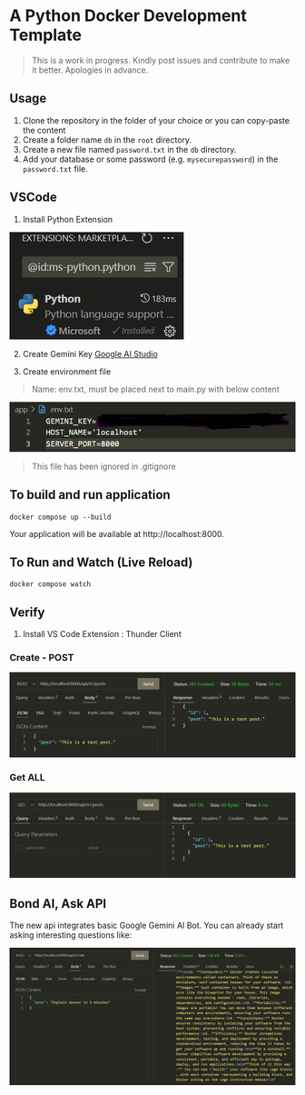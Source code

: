 # A Python Docker Development Template

> This is a work in progress. Kindly post issues and contribute to make it better. Apologies in advance.

## Usage

1. Clone the repository in the folder of your choice or you can copy-paste the content
2. Create a folder name `db` in the `root` directory.
3. Create a new file named `password.txt` in the `db` directory.
4. Add your database or some password (e.g. `mysecurepassword`) in the `password.txt` file.

## VSCode

1. Install Python Extension

![VSCode Python Extension](https://github.com/yadavanuj/bondAI-docker-dev-tmpl/blob/main/static/vscode-ext.png?raw=true)

2. Create Gemini Key
   [Google AI Studio](https://aistudio.google.com/app/apikey)

3. Create environment file

> Name: env.txt, must be placed next to main.py with below content

![ENV](https://github.com/yadavanuj/bondAI-docker-dev-tmpl/blob/main/static/env.png?raw=true)

> This file has been ignored in .gitignore

## To build and run application

```
docker compose up --build
```

Your application will be available at http://localhost:8000.

## To Run and Watch (Live Reload)

```
docker compose watch
```

## Verify

1. Install VS Code Extension : Thunder Client

### Create - POST

![Create Post](https://github.com/yadavanuj/bondAI-docker-dev-tmpl/blob/main/static/post.png?raw=true)

### Get ALL

![Get All Posts](https://github.com/yadavanuj/bondAI-docker-dev-tmpl/blob/main/static/posts.png?raw=true)

## Bond AI, Ask API

The new api integrates basic Google Gemini AI Bot. You can already start asking interesting questions like:

![Ask API](https://github.com/yadavanuj/bondAI-docker-dev-tmpl/blob/main/static/ask.png?raw=true)
